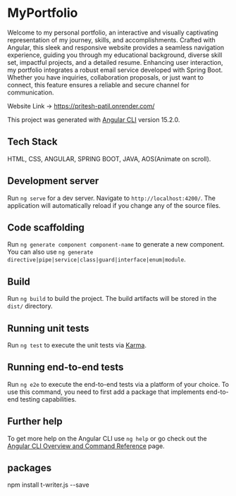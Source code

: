 # MyPortfolio

Welcome to my personal portfolio, an interactive and visually captivating representation of my journey, skills, and accomplishments. Crafted with Angular, this sleek and responsive website provides a seamless navigation experience, guiding you through my educational background, diverse skill set, impactful projects, and a detailed resume. Enhancing user interaction, my portfolio integrates a robust email service developed with Spring Boot. Whether you have inquiries, collaboration proposals, or just want to connect, this feature ensures a reliable and secure channel for communication.

Website Link -> https://pritesh-patil.onrender.com/

This project was generated with [Angular CLI](https://github.com/angular/angular-cli) version 15.2.0.

## Tech Stack

HTML, CSS, ANGULAR, SPRING BOOT, JAVA, AOS(Animate on scroll).

## Development server

Run `ng serve` for a dev server. Navigate to `http://localhost:4200/`. The application will automatically reload if you change any of the source files.

## Code scaffolding

Run `ng generate component component-name` to generate a new component. You can also use `ng generate directive|pipe|service|class|guard|interface|enum|module`.

## Build

Run `ng build` to build the project. The build artifacts will be stored in the `dist/` directory.

## Running unit tests

Run `ng test` to execute the unit tests via [Karma](https://karma-runner.github.io).

## Running end-to-end tests

Run `ng e2e` to execute the end-to-end tests via a platform of your choice. To use this command, you need to first add a package that implements end-to-end testing capabilities.

## Further help

To get more help on the Angular CLI use `ng help` or go check out the [Angular CLI Overview and Command Reference](https://angular.io/cli) page.


## packages

npm install t-writer.js --save
